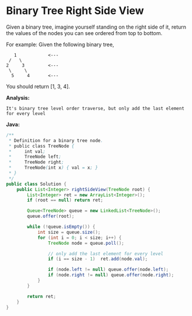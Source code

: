 # Binary Tree Right Side View

Given a binary tree, imagine yourself standing on the right side of it, return the values of the nodes you can see ordered from top to bottom.

For example:
Given the following binary tree,

       1            <---
     /   \
    2     3         <---
     \     \
      5     4       <---

You should return [1, 3, 4].

**Analysis:**
```
It's binary tree level order traverse, but only add the last element for every level
```

**Java:**
```java
/**
 * Definition for a binary tree node.
 * public class TreeNode {
 *     int val;
 *     TreeNode left;
 *     TreeNode right;
 *     TreeNode(int x) { val = x; }
 * }
 */
public class Solution {
    public List<Integer> rightSideView(TreeNode root) {
        List<Integer> ret = new ArrayList<Integer>();
        if (root == null) return ret;

        Queue<TreeNode> queue = new LinkedList<TreeNode>();
        queue.offer(root);

        while (!queue.isEmpty()) {
            int size = queue.size();
            for (int i = 0; i < size; i++) {
                TreeNode node = queue.poll();

                // only add the last element for every level
                if (i == size - 1)  ret.add(node.val);

                if (node.left != null) queue.offer(node.left);
                if (node.right != null) queue.offer(node.right);
            }
        }

        return ret;
    }
}
```
